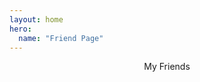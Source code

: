 ```yaml
---
layout: home
hero:
  name: "Friend Page"
---
```

<script setup>
import {
  VPTeamPage,
  VPTeamPageTitle,
  VPTeamMembers
} from 'vitepress/theme'
const members = [
  {
    avatar: 'https://pku-cs-cjw.top/image/头像.jpg',
    name: 'c+v',
    title: 'Friend',
    links: [
      { icon: { svg: 'public/link.svg'},  link: 'https://pku-cs-cjw.top/' }
    ]
  }
]

</script>

<div class="center-content">
  <VPTeamPage>
    <VPTeamPageTitle>My Friends</VPTeamPageTitle>
    <VPTeamMembers :members="members" />
  </VPTeamPage>
</div>

<style>
.center-content {
  display: flex;
  justify-content: center;
  flex-direction: column;
  align-items: center;
}
</style>